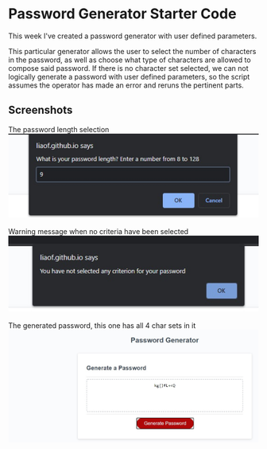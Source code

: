 # Password Generator Starter Code

This week I've created a password generator with user defined parameters. 

This particular generator allows the user to select the number of characters in the password, as well as choose what type of characters are allowed to compose said password. If there is no character set selected, we can not logically generate a password with user defined parameters, so the script assumes the operator has made an error and reruns the pertinent parts.

## Screenshots

The password length selection<br />
![Password Length](screenshots/password-length.jpg)<br />
<br />
Warning message when no criteria have been selected<br />
![Undefined Criteria](screenshots/no-criteria.jpg)<br />
<br />
The generated password, this one has all 4 char sets in it<br />
![Result](screenshots/result.jpg)<br />